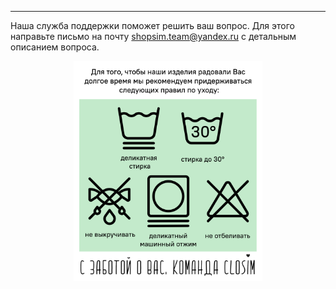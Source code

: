 ***

Наша служба поддержки поможет решить ваш вопрос.
Для этого направьте письмо на почту shopsim.team@yandex.ru с детальным описанием вопроса.

<div style="text-align:center"><img src="wash.jpg" width="60%" height="60%"/></div>

